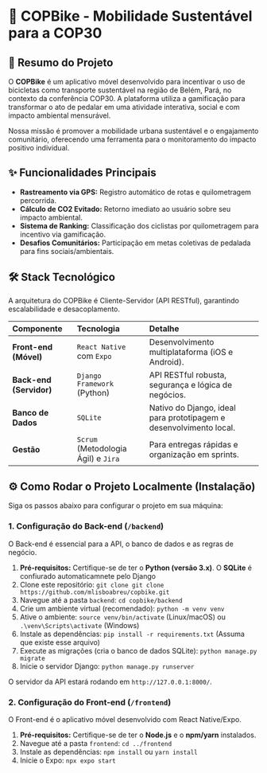 # 🚴 COPBike - Mobilidade Sustentável para a COP30

## 📝 Resumo do Projeto

O **COPBike** é um aplicativo móvel desenvolvido para incentivar o uso de bicicletas como transporte sustentável na região de Belém, Pará, no contexto da conferência COP30. A plataforma utiliza a gamificação para transformar o ato de pedalar em uma atividade interativa, social e com impacto ambiental mensurável.

Nossa missão é promover a mobilidade urbana sustentável e o engajamento comunitário, oferecendo uma ferramenta para o monitoramento do impacto positivo individual.

## ✨ Funcionalidades Principais

* **Rastreamento via GPS:** Registro automático de rotas e quilometragem percorrida.
* **Cálculo de CO2 Evitado:** Retorno imediato ao usuário sobre seu impacto ambiental.
* **Sistema de Ranking:** Classificação dos ciclistas por quilometragem para incentivo via gamificação.
* **Desafios Comunitários:** Participação em metas coletivas de pedalada para fins sociais/ambientais.

## 🛠️ Stack Tecnológico

A arquitetura do COPBike é Cliente-Servidor (API RESTful), garantindo escalabilidade e desacoplamento.

| Componente | Tecnologia | Detalhe |
| :--- | :--- | :--- |
| **Front-end (Móvel)** | `React Native` com `Expo` | Desenvolvimento multiplataforma (iOS e Android). |
| **Back-end (Servidor)** | `Django Framework` (Python) | API RESTful robusta, segurança e lógica de negócios. |
| **Banco de Dados** | `SQLite` | Nativo do Django, ideal para prototipagem e desenvolvimento local. |
| **Gestão** | `Scrum` (Metodologia Ágil) e `Jira` | Para entregas rápidas e organização em sprints. |

## ⚙️ Como Rodar o Projeto Localmente (Instalação)

Siga os passos abaixo para configurar o projeto em sua máquina:

### 1. Configuração do Back-end (`/backend`)

O Back-end é essencial para a API, o banco de dados e as regras de negócio.

1.  **Pré-requisitos:** Certifique-se de ter o **Python (versão 3.x)**. O **SQLite** é confiurado automaticamnete pelo Django
2.  Clone este repositório: `git clone git clone https://github.com/mlisboabreu/copbike.git`
3.  Navegue até a pasta `backend`: `cd copbike/backend`
4.  Crie um ambiente virtual (recomendado): `python -m venv venv`
5.  Ative o ambiente: `source venv/bin/activate` (Linux/macOS) ou `.\venv\Scripts\activate` (Windows)
6.  Instale as dependências: `pip install -r requirements.txt` (Assuma que existe esse arquivo)
7.  Execute as migrações (cria o banco de dados SQLite): `python manage.py migrate`
8.  Inicie o servidor Django: `python manage.py runserver`

O servidor da API estará rodando em `http://127.0.0.1:8000/`.

### 2. Configuração do Front-end (`/frontend`)

O Front-end é o aplicativo móvel desenvolvido com React Native/Expo.

1.  **Pré-requisitos:** Certifique-se de ter o **Node.js** e o **npm/yarn** instalados.
2.  Navegue até a pasta `frontend`: `cd ../frontend`
3.  Instale as dependências: `npm install` ou `yarn install`
4.  Inicie o Expo: `npx expo start`


